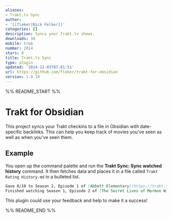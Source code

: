 ```yaml
---
aliases:
- Trakt.tv Sync
author:
- '[[fleker|Nick Felker]]'
categories: []
description: Syncs your Trakt.tv shows.
downloads: 30
mobile: true
number: 2014
stars: 0
title: Trakt.tv Sync
type: plugin
updated: '2024-12-03T07:01:51'
url: https://github.com/fleker/trakt-for-obsidian
version: 1.0.19
---
```


%% README_START %%

# Trakt for Obsidian

This project syncs your Trakt checkins to a file in Obsidian with date-specific backlinks. This can help you keep track of movies you've seen as well as when you've seen them.

## Example

You open up the command palette and run the **Trakt Sync: Sync watched history** command. It then fetches data and places it in a file called `Trakt Rating History.md` in a bulleted list.

```md
Gave 8/10 to Season 2, Episode 1 of [Abbott Elementary](https://trakt.tv/shows/abbott-elementary): ["Development Day"](https://trakt.tv/shows/abbott-elementary/seasons/2/episodes/1) on [[2024-10-22]]
Finished watching Season 1, Episode 2 of [The Secret Lives of Mormon Wives](https://trakt.tv/shows/the-secret-lives-of-mormon-wives) on [[2024-09-22]]
```

This plugin could use your feedback and help to make it a success!


%% README_END %%